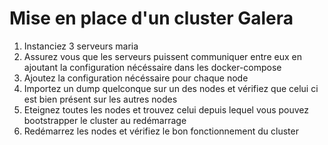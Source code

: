 # Mise en place d'un cluster Galera

1. Instanciez 3 serveurs maria
2. Assurez vous que les serveurs puissent communiquer entre eux en ajoutant la configuration nécéssaire dans les docker-compose
3. Ajoutez la configuration nécéssaire pour chaque node
4. Importez un dump quelconque sur un des nodes et vérifiez que celui ci est bien présent sur les autres nodes
5. Eteignez toutes les nodes et trouvez celui depuis lequel vous pouvez bootstrapper le cluster au redémarrage
6. Redémarrez les nodes et vérifiez le bon fonctionnement du cluster

